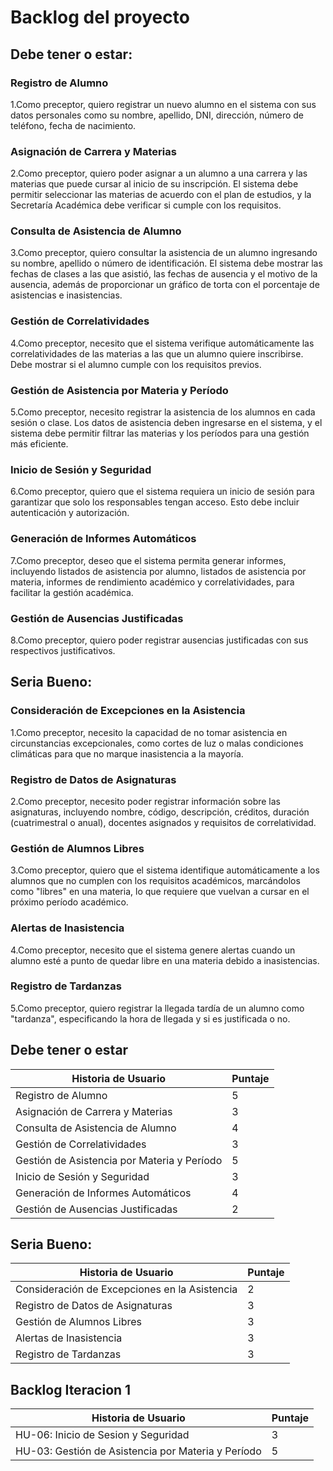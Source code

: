 # Backlog del proyecto

## Debe tener o estar:

### Registro de Alumno

1.Como preceptor, quiero registrar un nuevo alumno en el sistema con sus datos personales como su nombre, apellido, DNI, dirección, número de teléfono, fecha de nacimiento.

### Asignación de Carrera y Materias 

2.Como preceptor, quiero poder asignar a un alumno a una carrera y las materias que puede cursar al inicio de su inscripción. El sistema debe permitir seleccionar las materias de acuerdo con el plan de estudios, y la Secretaría Académica debe verificar si cumple con los requisitos.

### Consulta de Asistencia de Alumno

3.Como preceptor, quiero consultar la asistencia de un alumno ingresando su nombre, apellido o número de identificación. El sistema debe mostrar las fechas de clases a las que asistió, las fechas de ausencia y el motivo de la ausencia, además de proporcionar un gráfico de torta con el porcentaje de asistencias e inasistencias.

### Gestión de Correlatividades

4.Como preceptor, necesito que el sistema verifique automáticamente las correlatividades de las materias a las que un alumno quiere inscribirse. Debe mostrar si el alumno cumple con los requisitos previos.

### Gestión de Asistencia por Materia y Período

5.Como preceptor, necesito registrar la asistencia de los alumnos en cada sesión o clase. Los datos de asistencia deben ingresarse en el sistema, y el sistema debe permitir filtrar las materias y los períodos para una gestión más eficiente.

### Inicio de Sesión y Seguridad

6.Como preceptor, quiero que el sistema requiera un inicio de sesión para garantizar que solo los responsables tengan acceso. Esto debe incluir autenticación y autorización.

### Generación de Informes Automáticos

7.Como preceptor, deseo que el sistema permita generar informes, incluyendo listados de asistencia por alumno, listados de asistencia por materia, informes de rendimiento académico y correlatividades, para facilitar la gestión académica.

### Gestión de Ausencias Justificadas

8.Como preceptor, quiero poder registrar ausencias justificadas con sus respectivos justificativos.



## Seria Bueno:

### Consideración de Excepciones en la Asistencia

1.Como preceptor, necesito la capacidad de no tomar asistencia en circunstancias excepcionales, como cortes de luz o malas condiciones climáticas para que no marque inasistencia a la mayoría.

### Registro de Datos de Asignaturas

2.Como preceptor, necesito poder registrar información sobre las asignaturas, incluyendo nombre, código, descripción, créditos, duración (cuatrimestral o anual), docentes asignados y requisitos de correlatividad.

### Gestión de Alumnos Libres

3.Como preceptor, quiero que el sistema identifique automáticamente a los alumnos que no cumplen con los requisitos académicos, marcándolos como "libres" en una materia, lo que requiere que vuelvan a cursar en el próximo período académico.

### Alertas de Inasistencia

4.Como preceptor, necesito que el sistema genere alertas cuando un alumno esté a punto de quedar libre en una materia debido a inasistencias.

### Registro de Tardanzas

5.Como preceptor, quiero registrar la llegada tardía de un alumno como "tardanza", especificando la hora de llegada y si es justificada o no.

## Debe tener o estar


| Historia de Usuario | Puntaje |
|----------------------|---------|
| Registro de Alumno          |   5      |
| Asignación de Carrera y Materias          |    3     |
| Consulta de Asistencia de Alumno          |     4    |
| Gestión de Correlatividades          |     3    |
| Gestión de Asistencia por Materia y Período |    5     |
| Inicio de Sesión y Seguridad          |    3    |
|  Generación de Informes Automáticos          |    4    |
|  Gestión de Ausencias Justificadas          |    2    |

## Seria Bueno:

| Historia de Usuario | Puntaje |
|----------------------|---------|
| Consideración de Excepciones en la Asistencia                          |    2     |
| Registro de Datos de Asignaturas  |    3     |
|  Gestión de Alumnos Libres        |    3    |
| Alertas de Inasistencia           |     3    |
| Registro de Tardanzas             |     3    |



## Backlog Iteracion 1

| Historia de Usuario          | Puntaje |
|-----------------------------|---------|
| HU-06: Inicio de Sesion y Seguridad | 3       |
| HU-03: Gestión de Asistencia por Materia y Período | 5       |
